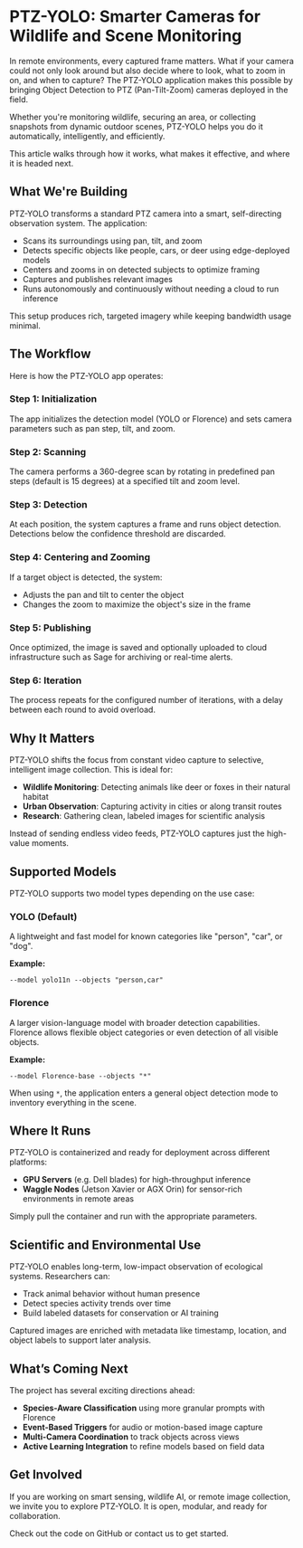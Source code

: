 # PTZ-YOLO: Smarter Cameras for Wildlife and Scene Monitoring

In remote environments, every captured frame matters. What if your camera could not only look around but also decide where to look, what to zoom in on, and when to capture? The PTZ-YOLO application makes this possible by bringing Object Detection to PTZ (Pan-Tilt-Zoom) cameras deployed in the field.

Whether you're monitoring wildlife, securing an area, or collecting snapshots from dynamic outdoor scenes, PTZ-YOLO helps you do it automatically, intelligently, and efficiently.

This article walks through how it works, what makes it effective, and where it is headed next.

## What We're Building

PTZ-YOLO transforms a standard PTZ camera into a smart, self-directing observation system. The application:

- Scans its surroundings using pan, tilt, and zoom
- Detects specific objects like people, cars, or deer using edge-deployed models
- Centers and zooms in on detected subjects to optimize framing
- Captures and publishes relevant images
- Runs autonomously and continuously without needing a cloud to run inference

This setup produces rich, targeted imagery while keeping bandwidth usage minimal.

## The Workflow

Here is how the PTZ-YOLO app operates:

### Step 1: Initialization

The app initializes the detection model (YOLO or Florence) and sets camera parameters such as pan step, tilt, and zoom.

### Step 2: Scanning

The camera performs a 360-degree scan by rotating in predefined pan steps (default is 15 degrees) at a specified tilt and zoom level.

### Step 3: Detection

At each position, the system captures a frame and runs object detection. Detections below the confidence threshold are discarded.

### Step 4: Centering and Zooming

If a target object is detected, the system:

- Adjusts the pan and tilt to center the object
- Changes the zoom to maximize the object's size in the frame

### Step 5: Publishing

Once optimized, the image is saved and optionally uploaded to cloud infrastructure such as Sage for archiving or real-time alerts.

### Step 6: Iteration

The process repeats for the configured number of iterations, with a delay between each round to avoid overload.

## Why It Matters

PTZ-YOLO shifts the focus from constant video capture to selective, intelligent image collection. This is ideal for:

- **Wildlife Monitoring**: Detecting animals like deer or foxes in their natural habitat
- **Urban Observation**: Capturing activity in cities or along transit routes
- **Research**: Gathering clean, labeled images for scientific analysis

Instead of sending endless video feeds, PTZ-YOLO captures just the high-value moments.

## Supported Models

PTZ-YOLO supports two model types depending on the use case:

### YOLO (Default)

A lightweight and fast model for known categories like "person", "car", or "dog".

**Example:**

```
--model yolo11n --objects "person,car"
```

### Florence

A larger vision-language model with broader detection capabilities. Florence allows flexible object categories or even detection of all visible objects.

**Example:**

```
--model Florence-base --objects "*"
```

When using `*`, the application enters a general object detection mode to inventory everything in the scene.

## Where It Runs

PTZ-YOLO is containerized and ready for deployment across different platforms:

- **GPU Servers** (e.g. Dell blades) for high-throughput inference
- **Waggle Nodes** (Jetson Xavier or AGX Orin) for sensor-rich environments in remote areas

Simply pull the container and run with the appropriate parameters.

## Scientific and Environmental Use

PTZ-YOLO enables long-term, low-impact observation of ecological systems. Researchers can:

- Track animal behavior without human presence
- Detect species activity trends over time
- Build labeled datasets for conservation or AI training

Captured images are enriched with metadata like timestamp, location, and object labels to support later analysis.

## What’s Coming Next

The project has several exciting directions ahead:

- **Species-Aware Classification** using more granular prompts with Florence
- **Event-Based Triggers** for audio or motion-based image capture
- **Multi-Camera Coordination** to track objects across views
- **Active Learning Integration** to refine models based on field data

## Get Involved

If you are working on smart sensing, wildlife AI, or remote image collection, we invite you to explore PTZ-YOLO. It is open, modular, and ready for collaboration.

Check out the code on GitHub or contact us to get started.